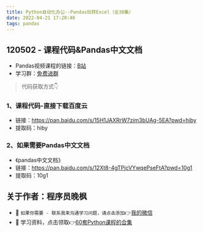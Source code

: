 ```yaml
---
title: Python自动化办公--Pandas玩转Excel（全30集）
date: 2022-04-21 17:20:40
tags: pandas
---
```



## 120502 - 课程代码&Pandas中文文档
- Pandas视频课程的链接：[B站](https://www.bilibili.com/video/BV1hk4y1C73S)
- 学习群：[免费进群](http://www.python4office.cn/wechat-group/)
> 代码获取方式👇

### 1、课程代码-直接下载百度云
- 链接：https://pan.baidu.com/s/15H1JAXRrW7zim3bUAg-5EA?pwd=hiby 
- 提取码：hiby 

### 2、如果需要Pandas中文文档
- 《pandas中文文档》
- 链接：https://pan.baidu.com/s/12Xt8-4gTPjcVYwqePseFtA?pwd=10g1 
- 提取码：10g1 


## 关于作者：程序员晚枫
- 💬 ``如果你需要 - 联系我来沟通学习问题，请点击添加``👉[我的微信](https://python-office-1300615378.cos.ap-chongqing.myqcloud.com/qr-code.jpg)
- 🎁 学习资料，点击领取👉[60套Python课程的合集](http://www.python4office.cn/vedio-course/)

